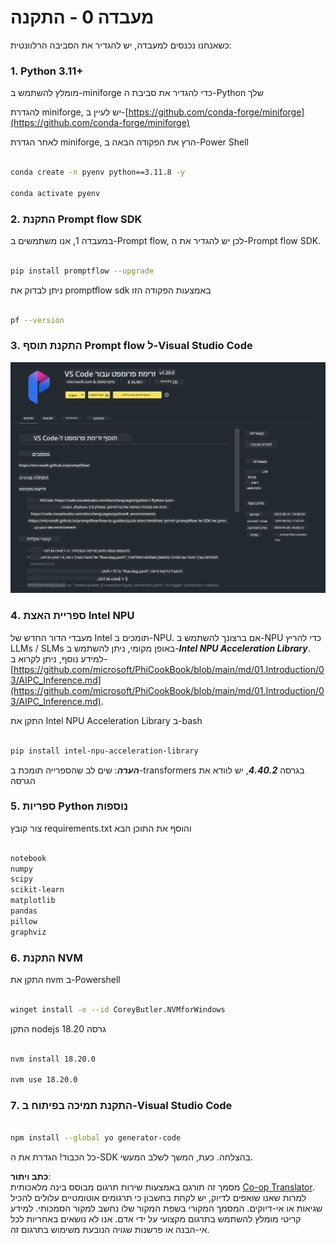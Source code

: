 <!--
CO_OP_TRANSLATOR_METADATA:
{
  "original_hash": "a4ef39027902e82f2c33d568d2a2259a",
  "translation_date": "2025-07-17T03:51:27+00:00",
  "source_file": "md/02.Application/02.Code/Phi3/VSCodeExt/HOL/AIPC/01.Installations.md",
  "language_code": "he"
}
-->
# **מעבדה 0 - התקנה**

כשאנחנו נכנסים למעבדה, יש להגדיר את הסביבה הרלוונטית:


### **1. Python 3.11+**

מומלץ להשתמש ב-miniforge כדי להגדיר את סביבת ה-Python שלך

להגדרת miniforge, יש לעיין ב-[https://github.com/conda-forge/miniforge](https://github.com/conda-forge/miniforge)

לאחר הגדרת miniforge, הרץ את הפקודה הבאה ב-Power Shell

```bash

conda create -n pyenv python==3.11.8 -y

conda activate pyenv

```


### **2. התקנת Prompt flow SDK**

במעבדה 1, אנו משתמשים ב-Prompt flow, לכן יש להגדיר את ה-Prompt flow SDK.

```bash

pip install promptflow --upgrade

```

ניתן לבדוק את promptflow sdk באמצעות הפקודה הזו


```bash

pf --version

```

### **3. התקנת תוסף Prompt flow ל-Visual Studio Code**

![pf](../../../../../../../../../translated_images/pf_ext.8cf76b5846e9b8562b0dd276004237b3ff3797066b9f912d39c0ae6c88b35878.he.png)


### **4. ספריית האצת Intel NPU**

מעבדי הדור החדש של Intel תומכים ב-NPU. אם ברצונך להשתמש ב-NPU כדי להריץ LLMs / SLMs באופן מקומי, ניתן להשתמש ב-***Intel NPU Acceleration Library***. למידע נוסף, ניתן לקרוא ב-[https://github.com/microsoft/PhiCookBook/blob/main/md/01.Introduction/03/AIPC_Inference.md](https://github.com/microsoft/PhiCookBook/blob/main/md/01.Introduction/03/AIPC_Inference.md).

התקן את Intel NPU Acceleration Library ב-bash


```bash

pip install intel-npu-acceleration-library

```

***הערה***: שים לב שהספרייה תומכת ב-transformers בגרסה ***4.40.2***, יש לוודא את הגרסה


### **5. ספריות Python נוספות**


צור קובץ requirements.txt והוסף את התוכן הבא

```txt

notebook
numpy 
scipy 
scikit-learn 
matplotlib 
pandas 
pillow 
graphviz

```


### **6. התקנת NVM**

התקן את nvm ב-Powershell


```bash

winget install -e --id CoreyButler.NVMforWindows

```

התקן nodejs גרסה 18.20


```bash

nvm install 18.20.0

nvm use 18.20.0

```

### **7. התקנת תמיכה בפיתוח ב-Visual Studio Code**


```bash

npm install --global yo generator-code

```

כל הכבוד! הגדרת את ה-SDK בהצלחה. כעת, המשך לשלב המעשי.

**כתב ויתור**:  
מסמך זה תורגם באמצעות שירות תרגום מבוסס בינה מלאכותית [Co-op Translator](https://github.com/Azure/co-op-translator). למרות שאנו שואפים לדיוק, יש לקחת בחשבון כי תרגומים אוטומטיים עלולים להכיל שגיאות או אי-דיוקים. המסמך המקורי בשפת המקור שלו נחשב למקור הסמכותי. למידע קריטי מומלץ להשתמש בתרגום מקצועי על ידי אדם. אנו לא נושאים באחריות לכל אי-הבנה או פרשנות שגויה הנובעת משימוש בתרגום זה.